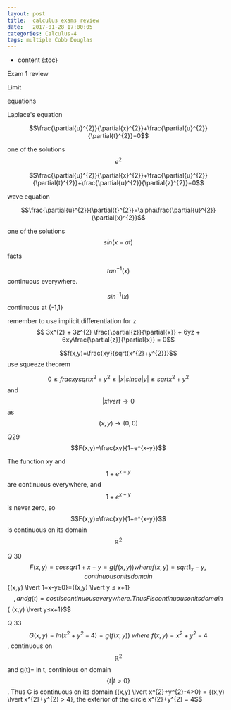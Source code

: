```yaml
---
layout: post
title:  calculus exams review
date:   2017-01-28 17:00:05
categories: Calculus-4 
tags: multiple Cobb Douglas 
---
```


* content
{:toc}


Exam 1 review



Limit

equations

Laplace's equation 

$$\frac{\partial{u}^{2}}{\partial{x}^{2}}+\frac{\partial{u}^{2}}{\partial{t}^{2}}=0$$

one of the solutions $$e^{2}$$ 

$$\frac{\partial{u}^{2}}{\partial{x}^{2}}+\frac{\partial{u}^{2}}{\partial{t}^{2}}+\frac{\partial{u}^{2}}{\partial{z}^{2}}=0$$

wave equation 

$$\frac{\partial{u}^{2}}{\partial{t}^{2}}=\alpha\frac{\partial{u}^{2}}{\partial{x}^{2}}$$

one of the solutions $$sin(x-at)$$



facts

$$tan^{-1}(x)$$ continuous everywhere.

$$sin^{-1}(x)$$ continuous at {-1,1}

remember to use implicit differentiation for z
$$ 3x^{2} + 3z^{2} \frac{\partial{z}}{\partial{x}} + 6yz + 6xy\frac{\partial{z}}{\partial{x}} = 0$$

$$f(x,y)=\frac{xy}{sqrt{x^{2}+y^{2}}}$$ use squeeze theorem 

$$0 ≤ frac{xy}{sqrt{x^{2}+y^{2}}}≤ \lvert x \lvert since \lvert y \lvert ≤ sqrt{x^{2}+y^{2}}$$  and $$\lvert x lvert \to 0$$ as $$(x,y) \to (0,0)$$


Q29 $$F(x,y)=\frac{xy}{1+e^{x-y}}$$

The function xy and $$1+e^{x-y}$$ are continuous everywhere, and $$1+e^{x-y}$$ is never zero, so $$F(x,y)=\frac{xy}{1+e^{x-y}}$$ is continuous on its domain $$\mathbb{R}^{2}$$


Q 30 $$F(x,y) = cos sqrt{1+x-y} = g(f(x,y)) where f(x,y) = sqrt{1_x-y}, continuous on its domain $$\{(x,y) \lvert 1+x-y≥0\}=\{(x,y) \lvert y ≤ x+1\}$$, and g(t) = cos t is continuous everywhere. Thus F is continuous on its domain $$\{ (x,y) \lvert y≤x+1\}$$

Q 33 $$G(x,y) = ln(x^{2}+y^{2}-4)=g(f(x,y)) \ where \ f(x,y)= x^{2}+y^{2} -4$$, continuous on $$\mathbb{R}^{2}$$ and g(t)= ln t, continious on domain $$\{t \lvert t>0\}$$. Thus G is continuous on its domain \{(x,y) \lvert x^{2}+y^{2}-4>0\} = \{(x,y) \lvert x^{2}+y^{2} > 4\}, the exterior of the circle x^{2}+y^{2} = 4$$

